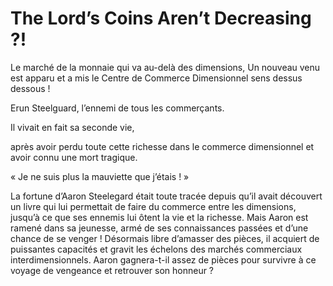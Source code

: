 # The Lord’s Coins Aren’t Decreasing ?!
Le marché de la monnaie qui va au-delà des dimensions, Un nouveau venu est apparu et a mis le Centre de Commerce Dimensionnel sens dessus dessous !

Erun Steelguard, l’ennemi de tous les commerçants.

Il vivait en fait sa seconde vie,

après avoir perdu toute cette richesse dans le commerce dimensionnel et avoir connu une mort tragique.

« Je ne suis plus la mauviette que j’étais ! »
 

La fortune d’Aaron Steelegard était toute tracée depuis qu’il avait découvert un livre qui lui permettait de faire du commerce entre les dimensions, jusqu’à ce que ses ennemis lui ôtent la vie et la richesse. Mais Aaron est ramené dans sa jeunesse, armé de ses connaissances passées et d’une chance de se venger ! Désormais libre d’amasser des pièces, il acquiert de puissantes capacités et gravit les échelons des marchés commerciaux interdimensionnels. Aaron gagnera-t-il assez de pièces pour survivre à ce voyage de vengeance et retrouver son honneur ?